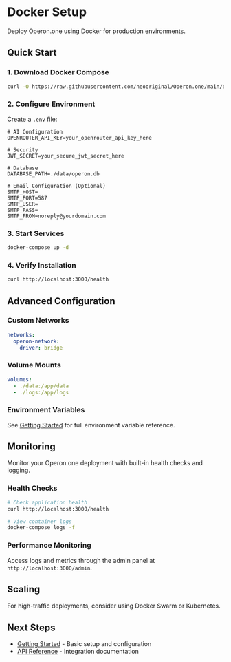 # Docker Setup

Deploy Operon.one using Docker for production environments.

## Quick Start

### 1. Download Docker Compose

```bash
curl -O https://raw.githubusercontent.com/neooriginal/Operon.one/main/docker-compose.yml
```

### 2. Configure Environment

Create a `.env` file:

```env
# AI Configuration
OPENROUTER_API_KEY=your_openrouter_api_key_here

# Security
JWT_SECRET=your_secure_jwt_secret_here

# Database
DATABASE_PATH=./data/operon.db

# Email Configuration (Optional)
SMTP_HOST=
SMTP_PORT=587
SMTP_USER=
SMTP_PASS=
SMTP_FROM=noreply@yourdomain.com
```

### 3. Start Services

```bash
docker-compose up -d
```

### 4. Verify Installation

```bash
curl http://localhost:3000/health
```

## Advanced Configuration

### Custom Networks

```yaml
networks:
  operon-network:
    driver: bridge
```

### Volume Mounts

```yaml
volumes:
  - ./data:/app/data
  - ./logs:/app/logs
```

### Environment Variables

See [Getting Started](./getting-started.md) for full environment variable reference.

## Monitoring

Monitor your Operon.one deployment with built-in health checks and logging.

### Health Checks

```bash
# Check application health
curl http://localhost:3000/health

# View container logs
docker-compose logs -f
```

### Performance Monitoring

Access logs and metrics through the admin panel at `http://localhost:3000/admin`.

## Scaling

For high-traffic deployments, consider using Docker Swarm or Kubernetes.

## Next Steps

- [Getting Started](./getting-started.md) - Basic setup and configuration
- [API Reference](./api/index.md) - Integration documentation
